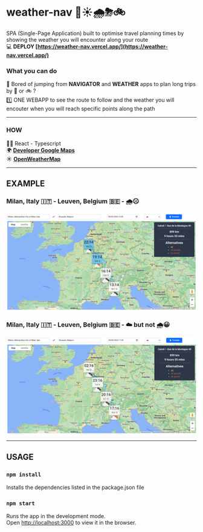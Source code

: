# weather-nav 🚗☀️🌧️⛈🚲
SPA (Single-Page Application) built to optimise travel planning times by showing the weather you will encounter along your route <br>
💻 **DEPLOY [https://weather-nav.vercel.app/](https://weather-nav.vercel.app/)**

### What you can do
🎯 Bored of jumping from **NAVIGATOR** and **WEATHER** apps to plan long trips by 🚗 or 🚲 ? <br>
1️⃣ ONE WEBAPP to see the route to follow and the weather you will encouter when you will reach specific points along the path

<hr>

### HOW
🧑‍💻 React - Typescript <br>
🌍 [**Developer Google Maps**](https://developers.google.com/maps) <br>
☀️ [**OpenWeatherMap**](https://openweathermap.org/)

<hr>

## EXAMPLE
### Milan, Italy 🇮🇹 - Leuven, Belgium 🇧🇪 - 🌧️☹️
![Milano, Italy - Leuven, Belgium](https://github.com/matteonaccarato/weather-nav/blob/main/src/assets/images/milano-leuven-bad.png)

### Milan, Italy 🇮🇹 - Leuven, Belgium 🇧🇪 - ☁️ but not 🌧️😀
![Milano, Italy - Leuven, Belgium](https://github.com/matteonaccarato/weather-nav/blob/main/src/assets/images/milano-leuven-good.png)

<hr> 

## USAGE

### `npm install`
Installs the dependencies listed in the package.json file

### `npm start`

Runs the app in the development mode.\
Open [http://localhost:3000](http://localhost:3000) to view it in the browser.
